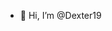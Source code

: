 - 👋 Hi, I’m @Dexter19

<!---
Dexter19/Dexter19 is a ✨ special ✨ repository because its `README.md` (this file) appears on your GitHub profile.
You can click the Preview link to take a look at your changes.
--->
